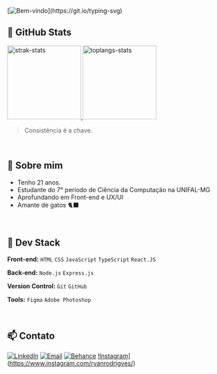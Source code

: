 
<!-- I made it on https://readme-typing-svg.demolab.com/demo/ -->
[![Bem-vindo](https://readme-typing-svg.demolab.com?font=Fira+Code&pause=1000&random=false&width=435&lines=Ol%C3%A1%2C+sou+o+Ryan!)](https://git.io/typing-svg)

## 💫 GitHub Stats

<!-- I got this cards in https://github.com/anuraghazra/github-readme-stats --> 
<a href="#">
    <img alt="strak-stats" height="170em" src="https://github-readme-streak-stats.herokuapp.com/?user=ryanpanta&theme=omni&hide_border=true&theme=github_dark" /> 
    <img alt="toplangs-stats" height="170em" src="https://github-readme-stats.vercel.app/api/top-langs/?username=ryanpanta&layout=compact&hide_border=true&theme=github_dark" />    
</a>

> Consistência é a chave.

<br>

## 🍄 Sobre mim
    
- Tenho 21 anos.                                                                       
- Estudante do 7° período de Ciência da Computação na UNIFAL-MG
- Aprofundando em Front-end e UX/UI                                                 
- Amante de gatos 🐈‍⬛

<br>

## 🚀 Dev Stack
    
**Front-end:** `HTML` `CSS` `JavaScript` `TypeScript` `React.JS`   

**Back-end:** `Node.js` `Express.js` 

**Version Control:** `Git` `GitHub`

**Tools:** `Figma` `Adobe Photoshop`   

<br>

## 📫 Contato
 
<!-- Badges from https://dev.to/envoy_/150-badges-for-github-pnk -->

[![LinkedIn](https://img.shields.io/badge/LinkedIn-0077B5?style=for-the-badge&logo=linkedin&logoColor=white "LinkedIn")](https://www.linkedin.com/in/ryanrodrigves)
[![Email](https://img.shields.io/badge/Gmail-D14836?style=for-the-badge&logo=gmail&logoColor=white "Email")](mailto:ryan.rodrigues62@outlook.com)
[![Behance](https://img.shields.io/badge/-Behance-blue?style=for-the-badge&logo=behance&logoColor=white)](https://www.behance.net/ryanrodrigues9)
[!Instagram](https://img.shields.io/badge/Instagram-E4405F?style=for-the-badge&logo=instagram&logoColor=white)](https://www.instagram.com/ryanrodrigves/)

<!--
**ryanpanta/ryanpanta** is a ✨ _special_ ✨ repository because its `README.md` (this file) appears on your GitHub profile.

Here are some ideas to get you started:

- 🔭 I’m currently working on ...
- 🌱 I’m currently learning ...
- 👯 I’m looking to collaborate on ...
- 🤔 I’m looking for help with ...
- 💬 Ask me about ...
- 📫 How to reach me: ...
- 😄 Pronouns: ...
- ⚡ Fun fact: ...
-->
